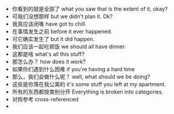 - 你看到的就是全部了
what you saw that is the extent of it, okay?
- 可我们没想那样
but we didn't plan it. Ok?
- 我真应该闭嘴
    have got to chill.
- 在事情发生之前
before it ever happened.
- 可它确实发生了
but it did happen.
 - 我们应该一起吃顿饭
 we should all have dinner.
 - 这都是啥
 what's all this stuff?
 - 那怎么办？
 how does it work?
 - 如果你们遇到什么困难
 if you're having a hard time
 - 那么，我们会做什么呢？
 well, what should we be doing?
 - 这些是你落在我公寓的
 it's some stuff you left at my apartment.
 -    所有的东西都按类别分开
 Everything is broken into categories.
 -  对照参考
 cross-referenced
 - 